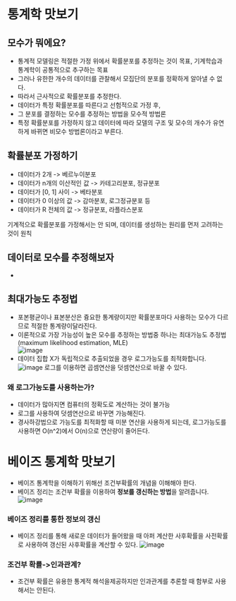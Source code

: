 # 통계학 맛보기
## 모수가 뭐에요?
- 통계적 모델링은 적절한 가정 위에서 확률분포를 추정하는 것이 목표, 기계학습과 통계학이 공통적으로 추구하는 목표
- 그러나 유한한 개수의 데이터를 관찰해서 모집단의 분포를 정확하게 알아낼 수 없다.
- 따라서 근사적으로 확률분포를 추정한다.
- 데이터가 특정 확률분포를 따른다고 선험적으로 가정 후,
- 그 분포를 결정하는 모수를 추정하는 방법을 모수적 방법론
- 특정 확률분포를 가정하지 않고 데이터에 따라 모델의 구조 및 모수의 개수가 유연하게 바뀌면 비모수 방법론이라고 부른다.

## 확률분포 가정하기
- 데이터가 2개 -> 베르누이분포
- 데이터가 n개의 이산적인 값 -> 카테고리분포, 정규분포
- 데이터가 [0, 1] 사이 -> 베타분포
- 데이터가 0 이상의 값 -> 감마분포, 로그정규분포 등
- 데이터가 R 전체의 값 -> 정규분포, 라플라스분포  

기계적으로 확률분포를 가정해서는 안 되며, 데이터를 생성하는 원리를 먼저 고려하는 것이 원칙

## 데이터로 모수를 추정해보자
-

## 최대가능도 추정법
- 포본평균이나 표본분산은 즁요한 통계량이지만 확률분포마다 사용하는 모수가 다르므로 적절한 통계량이달라진다.
- 이론적으로 가장 가능성이 높은 모수를 추정하는 방법중 하나는 최대가능도 추정법(maximum likelihood estimation, MLE)  
![image](https://user-images.githubusercontent.com/50571795/128439510-83d415c3-63ad-44d6-8039-bface352c6af.png)
- 데이터 집합 X가 독립적으로 추출되었을 경우 로그가능도를 최적화합니다.
![image](https://user-images.githubusercontent.com/50571795/128439602-294b3230-5c39-4c22-bdc3-15cb79b358aa.png)
로그를 이용하면 곱셈연산을 덧셈연산으로 바꿀 수 있다.

### 왜 로그가능도를 사용하는가?
- 데이터가 많아지면 컴퓨터의 정확도로 계산하는 것이 불가능
- 로그를 사용하여 덧셈연산으로 바꾸면 가능해진다.
- 경사하강법으로 가능도를 최적화할 때 미분 연산을 사용하게 되는데, 로그가능도를 사용하면 O(n^2)에서 O(n)으로 연산량이 줄어든다.

# 베이즈 통계학 맛보기

- 베이즈 통계학을 이해하기 위해선 조건부확률의 개념을 이해해야 한다.
- 베이즈 정리는 조건부 확률을 이용하여 **정보를 갱신하는 방법**을 알려줍니다.
![image](https://user-images.githubusercontent.com/50571795/128453251-4b6c4ba0-e718-4072-b5f1-57757d117c6b.png)


### 베이즈 정리를 통한 정보의 갱신
- 베이즈 정리를 통해 새로운 데이터가 들어왔을 때 아퍼 계산한 사후확률을 사전확률로 사용하여 갱신된 사후확률을 계산할 수 있다.
![image](https://user-images.githubusercontent.com/50571795/128455674-eef3d6c7-6f0c-4be3-a89f-3b66516ac9aa.png)

### 조건부 확률->인과관계?
- 조건부 확률은 유용한 통계적 해석을제공하지만 인과관계를 추론할 때 함부로 사용해서는 안된다.
